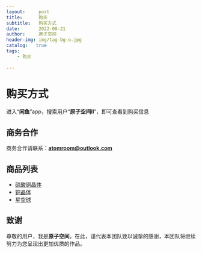 ```yaml
---
layout:     post
title:      购买
subtitle:   购买方式
date:       2022-08-21
author:     原子空间
header-img: img/tag-bg-o.jpg
catalog:   true
tags:
    - 购买
    
---
```

# 购买方式
进入“**闲鱼**”app，搜索用户“**原子空间II**”，即可查看到购买信息

## 商务合作
商务合作请联系：**atomroom@outlook.com**

## 商品列表
* [硫酸铜晶体]({{site.baseurl}}/2022/08/21/硫酸铜晶体)
* [铜晶体]({{site.baseurl}}/2022/08/21/铜晶体)
* [星空球]({{site.baseurl}}/2022/08/21/星空球)

## 致谢
尊敬的用户，我是<strong>原子空间</strong>，在此，谨代表本团队致以诚挚的感谢，本团队将继续努力为您呈现出更加优质的作品。

